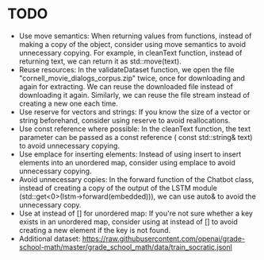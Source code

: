 # TODO

- Use move semantics: When returning values from functions, instead of making a copy of the object, consider using move
  semantics to avoid unnecessary copying. For example, in cleanText function, instead of returning text, we can return
  it as std::move(text).
- Reuse resources: In the validateDataset function, we open the file "cornell_movie_dialogs_corpus.zip" twice, once for
  downloading and again for extracting. We can reuse the downloaded file instead of downloading it again. Similarly, we
  can reuse the file stream instead of creating a new one each time.
- Use reserve for vectors and strings: If you know the size of a vector or string beforehand, consider using reserve to
  avoid reallocations.
- Use const reference where possible: In the cleanText function, the text parameter can be passed as a const reference (
  const std::string& text) to avoid unnecessary copying.
- Use emplace for inserting elements: Instead of using insert to insert elements into an unordered map, consider using
  emplace to avoid unnecessary copying.
- Avoid unnecessary copies: In the forward function of the Chatbot class, instead of creating a copy of the output of
  the LSTM module (std::get<0>(lstm->forward(embedded))), we can use auto& to avoid the unnecessary copy.
- Use at instead of [] for unordered map: If you're not sure whether a key exists in an unordered map, consider using at
  instead of [] to avoid creating a new element if the key is not found.
- Additional
  dataset: https://raw.githubusercontent.com/openai/grade-school-math/master/grade_school_math/data/train_socratic.jsonl

